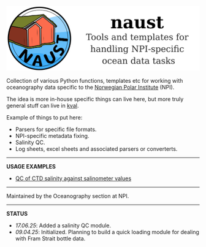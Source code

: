 ![image](documents/graphics/naust_banner.png)

Collection of various Python functions, templates etc for working with oceanography data specific to the [Norwegian Polar Institute](https://www.npolar.no/en/) (NPI).

The idea is more in-house specific things can live here, but more truly general stuff can live in [kval](github.com/NPIOcean/kval).

Example of things to put here:

- Parsers for specific file formats.
- NPI-specific metadata fixing.
- Salinity QC.
- Log sheets, excel sheets and associated parsers or converterts.
____

**USAGE EXAMPLES**



- [QC of CTD salinity against salinometer values](notebooks/examples/salts/Salt_QC_example.ipynb)

____

Maintained by the Oceanography section at NPI.
____

**STATUS**

- *17.06.25*: Added a salinity QC module.
- *09.04.25*: Initialized. Planning to build a quick loading module for dealing with Fram Strait bottle data.